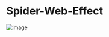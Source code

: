 # Spider-Web-Effect
![image](https://github.com/user-attachments/assets/bf264122-85df-4ce3-8495-a8d12e26c7d6)
